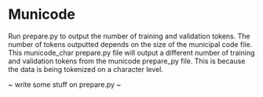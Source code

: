 # Municode

Run prepare.py to output the number of training and validation tokens. The number of tokens outputted depends on the size of the municipal code file. This municode_char prepare.py file will output a different number of training and validation tokens from the municode prepare_py file. This is because the data is being tokenized on a character level. 

~ write some stuff on prepare.py ~

